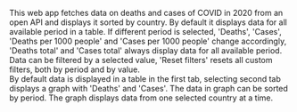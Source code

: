This web app fetches data on deaths and cases of COVID in 2020 from an open API and displays it sorted by country.
By default it displays data for all available period in a table. If different period is selected, 'Deaths', 'Cases', 'Deaths per 1000 people' and 'Cases per 1000 people' change accordingly,
'Deaths total' and 'Cases total' always display data for all available period.
Data can be filtered by a selected value, 'Reset filters' resets all custom filters, both by period and by value.  
By default data is displayed in a table in the first tab, selecting second tab displays a graph with 'Deaths' and 'Cases'. 
The data in graph can be sorted by period. The graph displays data from one selected country at a time. 
